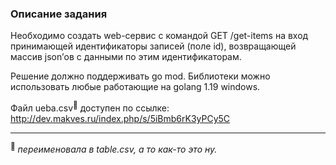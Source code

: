 ### Описание задания

Необходимо создать web-сервис с командой GET  /get-items на вход принимающей идентификаторы записей (поле id), возвращающей массив json’ов c данными по этим идентификаторам.

Решение должно поддерживать go mod. Библиотеки можно использовать любые работающие на golang 1.19 windows.

Файл ueba.csv<sup>🤡</sup> доступен по ссылке: http://dev.makves.ru/index.php/s/5iBmb6rK3yPCy5C

___
<sup>🤡</sup> _переименовала в table.csv, а то как-то это ну._
